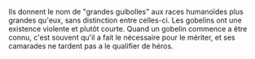 Ils donnent le nom de "grandes guibolles" aux races humanoïdes plus grandes qu'eux, sans distinction entre celles-ci.
Les gobelins ont une existence violente et plutôt courte. Quand un gobelin commence a être connu, c'est souvent qu'il a fait le nécessaire pour le mériter, et ses camarades ne tardent pas a le qualifier de héros.
